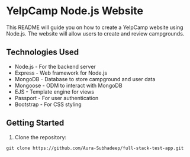  # YelpCamp Node.js Website

This README will guide you on how to create a YelpCamp website using Node.js. The website will allow users to create and review campgrounds.

## Technologies Used

- Node.js - For the backend server
- Express - Web framework for Node.js
- MongoDB - Database to store campground and user data
- Mongoose - ODM to interact with MongoDB
- EJS - Template engine for views
- Passport - For user authentication
- Bootstrap - For CSS styling

## Getting Started

1. Clone the repository:

```
git clone https://github.com/Aura-Subhadeep/full-stack-test-app.git
```

